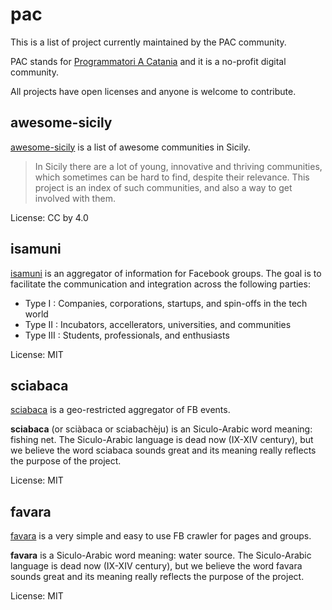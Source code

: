 # pac

This is a list of project currently maintained by the PAC community.

PAC stands for [Programmatori A Catania](https://www.facebook.com/groups/programmatoriCatania/) and it is a no-profit digital community.

All projects have open licenses and anyone is welcome to contribute.

## awesome-sicily
[awesome-sicily](https://github.com/sic2/awesome-sicily) is a list of awesome communities in Sicily.

> In Sicily there are a lot of young, innovative and thriving communities, which sometimes can be hard to find, despite their relevance. This project is an index of such communities, and also a way to get involved with them.

License: CC by 4.0

## isamuni
[isamuni](https://github.com/sic2/isamuni) is an aggregator of information for Facebook groups. The goal is to facilitate the communication and integration across the following parties:

- Type I : Companies, corporations, startups, and spin-offs in the tech world
- Type II : Incubators, accellerators, universities, and communities
- Type III : Students, professionals, and enthusiasts

License: MIT

## sciabaca
[sciabaca](https://github.com/sic2/sciabaca) is a geo-restricted aggregator of FB events.

**sciabaca** (or sciàbaca or sciabachèju) is an Siculo-Arabic word meaning: fishing net. The Siculo-Arabic language is dead now (IX-XIV century), but we believe the word sciabaca sounds great and its meaning really reflects the purpose of the project.

License: MIT

## favara
[favara](https://github.com/sic2/favara) is a very simple and easy to use FB crawler for pages and groups.

**favara** is a Siculo-Arabic word meaning: water source. The Siculo-Arabic language is dead now (IX-XIV century), but we believe the word favara sounds great and its meaning really reflects the purpose of the project.

License: MIT
